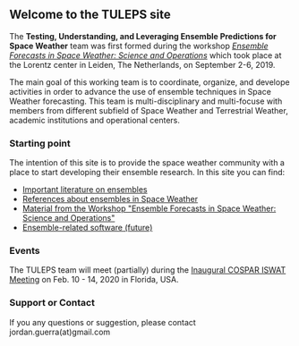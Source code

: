 ## Welcome to the TULEPS site

The **Testing, Understanding, and Leveraging Ensemble Predictions for Space Weather** team was first formed during the workshop [_Ensemble Forecasts in Space Weather: Science and Operations_](https://www.lorentzcenter.nl/lc/web/2019/1195/info.php3?wsid=1195&venue=Snellius) which took place at the Lorentz center in Leiden, The Netherlands, on September 2-6, 2019.

The main goal of this working team is to coordinate, organize, and develope activities in order to advance the use of ensemble techniques in Space Weather forecasting. This team is multi-disciplinary and multi-focuse with members from different subfield of Space Weather and Terrestrial Weather, academic institutions and operational centers.

### Starting point

The intention of this site is to provide the space weather community with a place to start developing their ensemble research. In this site you can find:

- [Important literature on ensembles](https://github.com/TULEPS/tuleps_main/blob/master/lit.md)
- [References about ensembles in Space Weather](https://github.com/TULEPS/tuleps_main/blob/master/SW_refs.md)
- [Material from the Workshop "Ensemble Forecasts in Space Weather: Science and Operations"](https://github.com/TULEPS/tuleps_main/blob/master/workshop_m.md)
- [Ensemble-related software (future)](https://github.com/TULEPS/tuleps_main/blob/master/soft_rep)

### Events

The TULEPS team will meet (partially) during the [Inaugural COSPAR ISWAT Meeting](https://iswat-cospar.org/wm2020) on Feb. 10 - 14, 2020 in Florida, USA.

### Support or Contact

If you any questions or suggestion, please contact jordan.guerra(at)gmail.com
